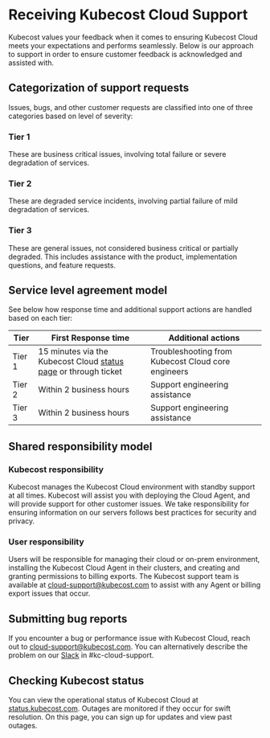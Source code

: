 # Receiving Kubecost Cloud Support

Kubecost values your feedback when it comes to ensuring Kubecost Cloud meets your expectations and performs seamlessly. Below is our approach to support in order to ensure customer feedback is acknowledged and assisted with.

## Categorization of support requests

Issues, bugs, and other customer requests are classified into one of three categories based on level of severity:

### Tier 1

These are business critical issues, involving total failure or severe degradation of services. 

### Tier 2

These are degraded service incidents, involving partial failure of mild degradation of services.

### Tier 3

These are general issues, not considered business critical or partially degraded. This includes assistance with the product, implementation questions, and feature requests.

## Service level agreement model

See below how response time and additional support actions are handled based on each tier:

| **Tier** | **First Response time** | **Additional actions** |
|---|---|---|
| Tier 1 | 15 minutes via the Kubecost Cloud [status page](http://status.kubecost.com) or through ticket | Troubleshooting from Kubecost Cloud core engineers |
| Tier 2 | Within 2 business hours | Support engineering assistance |
| Tier 3 | Within 2 business hours | Support engineering assistance |

## Shared responsibility model

### Kubecost responsibility

Kubecost manages the Kubecost Cloud environment with standby support at all times. Kubecost will assist you with deploying the Cloud Agent, and will provide support for other customer issues. We take responsibility for ensuring information on our servers follows best practices for security and privacy.

### User responsibility

Users will be responsible for managing their cloud or on-prem environment, installing the Kubecost Cloud Agent in their clusters, and creating and granting permissions to billing exports. The Kubecost support team is available at [cloud-support@kubecost.com](mailto:cloud-support@kubecost.com) to assist with any Agent or billing export issues that occur.

## Submitting bug reports

If you encounter a bug or performance issue with Kubecost Cloud, reach out to [cloud-support@kubecost.com](mailto:cloud@kubecost.com). You can alternatively describe the problem on our [Slack](https://kubecost.com/join-slack) in #kc-cloud-support.

## Checking Kubecost status

You can view the operational status of Kubecost Cloud at [status.kubecost.com](http://status.kubecost.com). Outages are monitored if they occur for swift resolution. On this page, you can sign up for updates and view past outages.
